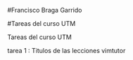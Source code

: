 
#Francisco Braga Garrido


#Tareas del curso UTM

Tareas del curso UTM


tarea 1 : Titulos de las lecciones vimtutor
